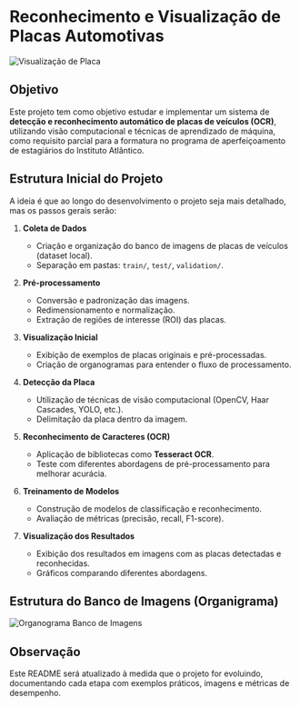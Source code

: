 # Reconhecimento e Visualização de Placas Automotivas

![Visualização de Placa](https://sensoreng.com.br/wp-content/uploads/2021/03/lpr-leitura-de-placas-de-veiculos-monitoramento-de-portaria-online-armanzenamento-em-nuvem-300x169.jpg)

## Objetivo
Este projeto tem como objetivo estudar e implementar um sistema de **detecção e reconhecimento automático de placas de veículos (OCR)**, utilizando visão computacional e técnicas de aprendizado de máquina, como requisito parcial para a formatura no programa de aperfeiçoamento de estagiários do Instituto Atlântico. 

## Estrutura Inicial do Projeto
A ideia é que ao longo do desenvolvimento o projeto seja mais detalhado, mas os passos gerais serão:

1. **Coleta de Dados**
   - Criação e organização do banco de imagens de placas de veículos (dataset local).
   - Separação em pastas: `train/`, `test/`, `validation/`.

2. **Pré-processamento**
   - Conversão e padronização das imagens.
   - Redimensionamento e normalização.
   - Extração de regiões de interesse (ROI) das placas.

3. **Visualização Inicial**
   - Exibição de exemplos de placas originais e pré-processadas.
   - Criação de organogramas para entender o fluxo de processamento.

4. **Detecção da Placa**
   - Utilização de técnicas de visão computacional (OpenCV, Haar Cascades, YOLO, etc.).
   - Delimitação da placa dentro da imagem.

5. **Reconhecimento de Caracteres (OCR)**
   - Aplicação de bibliotecas como **Tesseract OCR**.
   - Teste com diferentes abordagens de pré-processamento para melhorar acurácia.

6. **Treinamento de Modelos**
   - Construção de modelos de classificação e reconhecimento.
   - Avaliação de métricas (precisão, recall, F1-score).

7. **Visualização dos Resultados**
   - Exibição dos resultados em imagens com as placas detectadas e reconhecidas.
   - Gráficos comparando diferentes abordagens.


## Estrutura do Banco de Imagens (Organigrama)

![Organograma Banco de Imagens](./Desafio\imagens_README\organograma_readme_.png)

## Observação
Este README será atualizado à medida que o projeto for evoluindo, documentando cada etapa com exemplos práticos, imagens e métricas de desempenho.